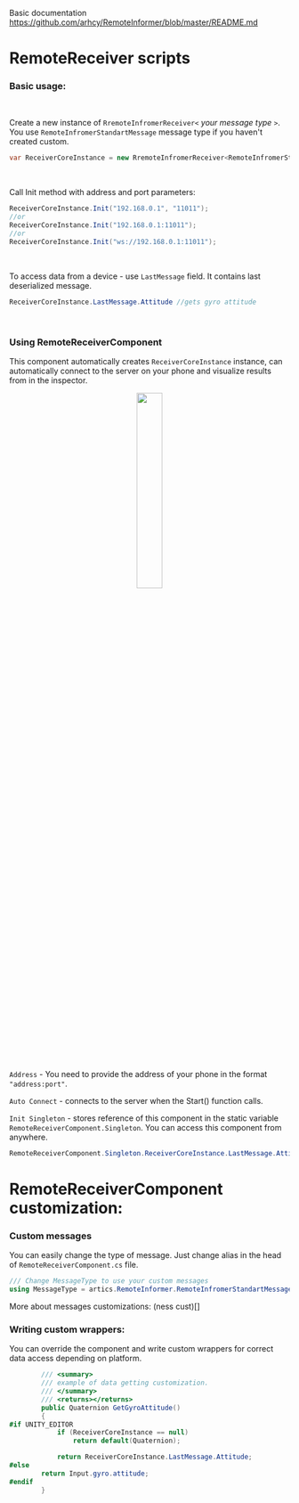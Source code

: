
Basic documentation https://github.com/arhcy/RemoteInformer/blob/master/README.md

RemoteReceiver scripts
======================

### Basic usage:

<br>

Create a new instance of `RremoteInfromerReceiver<` *your message type* `>`. You
use `RemoteInfromerStandartMessage` message type if you haven't created custom.

```C#
var ReceiverCoreInstance = new RremoteInfromerReceiver<RemoteInfromerStandartMessage>();
```

<br>

Call Init method with address and port parameters:

```C#
ReceiverCoreInstance.Init("192.168.0.1", "11011"); 
//or
ReceiverCoreInstance.Init("192.168.0.1:11011"); 
//or
ReceiverCoreInstance.Init("ws://192.168.0.1:11011");
```

<br>

To access data from a device - use `LastMessage` field. It contains last deserialized message.

```C#
ReceiverCoreInstance.LastMessage.Attitude //gets gyro attitude
```

<br>

### Using RemoteReceiverComponent 
This component automatically creates `ReceiverCoreInstance` instance, can automatically connect to the server on your phone and visualize results from in the inspector.

<p align=center>
  <img src="https://github.com/arhcy/RemoteInformer/blob/master/Documentation%20media/ComponentScreen.png" width=30%/>
  
  </p>
  
  <br>
  
`Address`  - You need to provide the address of  your phone in the format `"address:port"`.

`Auto Connect` - connects to the server when the Start() function calls.

`Init Singleton` - stores reference of this component in the static variable `RemoteReceiverComponent.Singleton`. You can access this component from anywhere.
```C#
RemoteReceiverComponent.Singleton.ReceiverCoreInstance.LastMessage.Attitude //gets gyro attitude
```

RemoteReceiverComponent customization:
=====

### Custom messages
You can easily change the type of message. Just change alias in the head of `RemoteReceiverComponent.cs` file.

```C#
/// Change MessageType to use your custom messages
using MessageType = artics.RemoteInformer.RemoteInfromerStandartMessage;
```

More about messages customizations:
(ness cust)[]

### Writing custom wrappers:
You can override the component and write custom wrappers for correct data access depending on platform.
```C#
        /// <summary>
        /// example of data getting customization.
        /// </summary>
        /// <returns></returns>
        public Quaternion GetGyroAttitude()
        {
#if UNITY_EDITOR
            if (ReceiverCoreInstance == null)
                return default(Quaternion);

            return ReceiverCoreInstance.LastMessage.Attitude;
#else
        return Input.gyro.attitude;
#endif
        }
```
